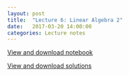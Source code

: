 ```yaml
---
layout: post
title:  "Lecture 6: Linear Algebra 2" 
date:   2017-03-20 14:00:00
categories: Lecture notes
---
```


[View and download notebook](http://nbviewer.jupyter.org/github/ggorman/Numerical-methods-1/blob/master/notebook/numerical_linear_algebra_2.ipynb)

[View and download solutions](http://nbviewer.jupyter.org/github/ggorman/Numerical-methods-1/blob/master/notebook/numerical_linear_algebra_2_solutions.ipynb)